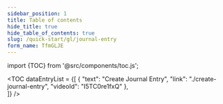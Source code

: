 ```yaml
---
sidebar_position: 1
title: Table of contents
hide_title: true
hide_table_of_contents: true
slug: /quick-start/gl/journal-entry 
form_name: TfmGLJE
---
```


import {TOC} from '@src/components/toc.js';

<TOC
dataEntryList = {[
{
  "text": "Create Journal Entry", 
  "link": "./create-journal-entry",
  "videoId": "I5TC0re1fxQ"
},  
]}
/>
